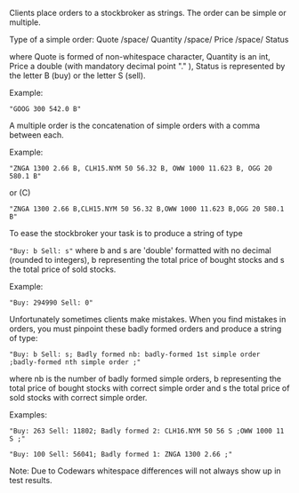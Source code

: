 Clients place orders to a stockbroker as strings. The order can be simple or multiple.
  
  Type of a simple order: Quote /space/ Quantity /space/ Price /space/ Status 
  
  where Quote is formed of non-whitespace character, 
  Quantity is an int, 
  Price a double (with mandatory decimal point "." ), 
  Status is represented by the letter B (buy) or the letter S (sell).
  
  Example: 
  
  `"GOOG 300 542.0 B"`
  
  A multiple order is the concatenation of simple orders with a comma between each.
  
  Example: 
  
  `"ZNGA 1300 2.66 B, CLH15.NYM 50 56.32 B, OWW 1000 11.623 B, OGG 20 580.1 B"`
  
  or (C)
  
  `"ZNGA 1300 2.66 B,CLH15.NYM 50 56.32 B,OWW 1000 11.623 B,OGG 20 580.1 B"`
  
  To ease the stockbroker your task is to produce a string of type
  
`"Buy: b Sell: s"`
  where b and s are 'double' 
  formatted with no decimal (rounded to integers), b representing the total price of bought stocks and s the total price of sold stocks.
  
  Example: 
  
  `"Buy: 294990 Sell: 0"`
  
  Unfortunately sometimes clients make mistakes. When you find mistakes in orders, you must pinpoint these badly formed orders
  and produce a string of type:
  
  `"Buy: b Sell: s; Badly formed nb: badly-formed 1st simple order ;badly-formed nth simple order ;"`
  
  where nb is the number of badly formed simple orders, b representing the total price of bought stocks
  with correct simple order and s the total price of sold stocks with correct simple order.
  
  Examples: 
  
  `"Buy: 263 Sell: 11802; Badly formed 2: CLH16.NYM 50 56 S ;OWW 1000 11 S ;"`
  
  `"Buy: 100 Sell: 56041; Badly formed 1: ZNGA 1300 2.66 ;"`
  
  Note:
  Due to Codewars whitespace differences will not always show up in test results.